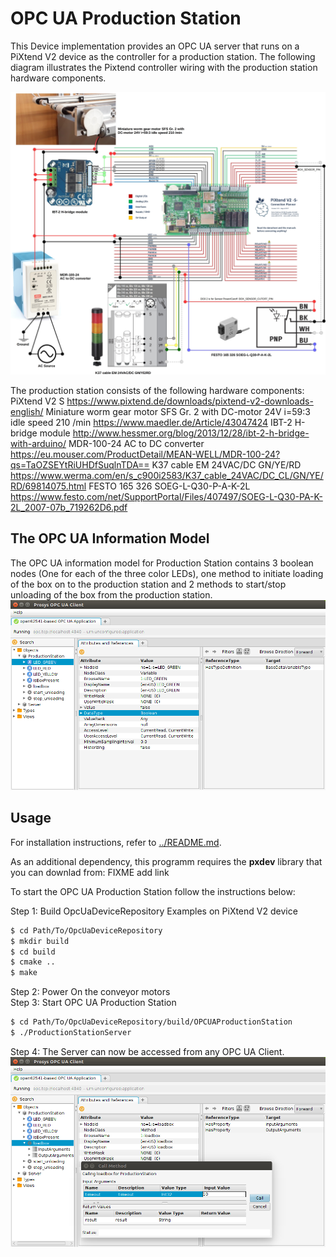 # OPC UA Production Station

This Device implementation provides an OPC UA server that runs on a PiXtend V2 device as the controller for a production station. The following diagram illustrates the Pixtend controller wiring with the production station hardware components.

![Alt text](OPCUAProductionStation.jpg?raw=true "OPC UA Production Station Setup")

The production station consists of the following hardware components:
PiXtend V2 S https://www.pixtend.de/downloads/pixtend-v2-downloads-english/
Miniature worm gear motor SFS Gr. 2 with DC-motor 24V i=59:3 idle speed 210 /min  https://www.maedler.de/Article/43047424
IBT-2 H-bridge module http://www.hessmer.org/blog/2013/12/28/ibt-2-h-bridge-with-arduino/
MDR-100-24 AC to DC converter https://eu.mouser.com/ProductDetail/MEAN-WELL/MDR-100-24?qs=TaOZSEYtRiUHDfSuqlnTDA==
K37 cable EM 24VAC/DC GN/YE/RD  https://www.werma.com/en/s_c900i2583/K37_cable_24VAC/DC_CL/GN/YE/RD/69814075.html
FESTO 165 326 SOEG-L-Q30-P-A-K-2L  https://www.festo.com/net/SupportPortal/Files/407497/SOEG-L-Q30-PA-K-2L_2007-07b_719262D6.pdf

## The OPC UA Information Model

The OPC UA information model for Production Station contains 3 boolean nodes (One for each of the three color LEDs), one method to initiate loading of the box on to the production station and 2 methods to start/stop unloading of the box from the production station.
![Alt text](ProductionStation.png?raw=true "Production Station Server Information Model")
## Usage

For installation instructions, refer to [../README.md](../README.md).

As an additional dependency, this programm requires the **pxdev** library that you can downlad from: FIXME add link

To start the OPC UA Production Station follow the instructions below:

Step 1: Build OpcUaDeviceRepository Examples on PiXtend V2 device<br />
```sh
$ cd Path/To/OpcUaDeviceRepository
$ mkdir build
$ cd build
$ cmake ..
$ make
```

Step 2: Power On the conveyor motors<br />
Step 3: Start OPC UA Production Station<br />
```sh
$ cd Path/To/OpcUaDeviceRepository/build/OPCUAProductionStation
$ ./ProductionStationServer
```

Step 4: The Server can now be accessed from any OPC UA Client.
![Alt text](ProductionStationSW.png?raw=true "Production Station Server Method Call Usage")
